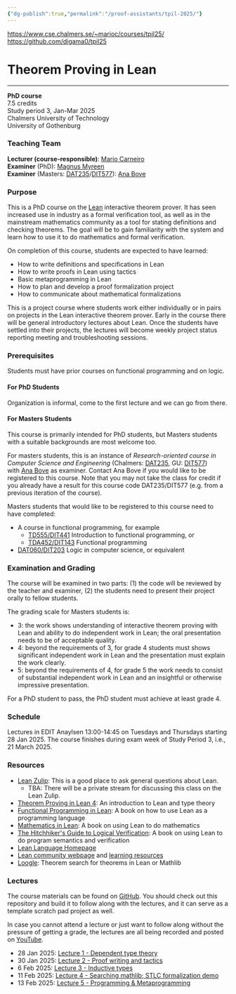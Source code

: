 ```yaml
---
{"dg-publish":true,"permalink":"/proof-assistants/tpil-2025/"}
---
```



https://www.cse.chalmers.se/~marioc/courses/tpil25/
https://github.com/digama0/tpil25
# Theorem Proving in Lean

---

**PhD course**  
7.5 credits  
Study period 3, Jan-Mar 2025  
Chalmers University of Technology  
University of Gothenburg  

### Teaching Team

**Lecturer (course-responsible)**: [Mario Carneiro](https://www.cse.chalmers.se/~marioc/)  
**Examiner** (PhD): [Magnus Myreen](https://www.cse.chalmers.se/~myreen/)  
**Examiner** (Masters: [DAT235](https://www.student.chalmers.se/sp/course?course_id=39064)/[DIT577](https://kursplaner.gu.se/pdf/kurs/en/DIT577)): [Ana Bove](https://www.chalmers.se/en/persons/bove/)

### Purpose

This is a PhD course on the [Lean](https://lean-lang.org/) interactive theorem prover. It has seen increased use in industry as a formal verification tool, as well as in the mainstream mathematics community as a tool for stating definitions and checking theorems. The goal will be to gain familiarity with the system and learn how to use it to do mathematics and formal verification.

On completion of this course, students are expected to have learned:

- How to write definitions and specifications in Lean
- How to write proofs in Lean using tactics
- Basic metaprogramming in Lean
- How to plan and develop a proof formalization project
- How to communicate about mathematical formalizations

This is a project course where students work either individually or in pairs on projects in the Lean interactive theorem prover. Early in the course there will be general introductory lectures about Lean. Once the students have settled into their projects, the lectures will become weekly project status reporting meeting and troubleshooting sessions.

### Prerequisites

Students must have prior courses on functional programming and on logic.

#### For PhD Students

Organization is informal, come to the first lecture and we can go from there.

#### For Masters Students

This course is primarily intended for PhD students, but Masters students with a suitable backgrounds are most welcome too.

For masters students, this is an instance of _Research-oriented course in Computer Science and Engineering_ (Chalmers: [DAT235](https://www.student.chalmers.se/sp/course?course_id=39064), GU: [DIT577](https://kursplaner.gu.se/pdf/kurs/en/DIT577)) with [Ana Bove](https://www.chalmers.se/en/persons/bove/) as examiner. Contact Ana Bove if you would like to be registered to this course. Note that you may not take the class for credit if you already have a result for this course code DAT235/DIT577 (e.g. from a previous iteration of the course).

Masters students that would like to be registered to this course need to have completed:

- A course in functional programming, for example
    - [TD555/DIT441](https://chalmers.instructure.com/courses/31081/assignments/syllabus) Introduction to functional programming, or
    - [TDA452/DIT143](https://chalmers.instructure.com/courses/31952/assignments/syllabus) Functional programming
- [DAT060/DIT203](https://chalmers.instructure.com/courses/30845/assignments/syllabus) Logic in computer science, or equivalent

### Examination and Grading

The course will be examined in two parts: (1) the code will be reviewed by the teacher and examiner, (2) the students need to present their project orally to fellow students.

The grading scale for Masters students is:

- 3: the work shows understanding of interactive theorem proving with Lean and ability to do independent work in Lean; the oral presentation needs to be of acceptable quality.
- 4: beyond the requirements of 3, for grade 4 students must shows significant independent work in Lean and the presentation must explain the work clearly.
- 5: beyond the requirements of 4, for grade 5 the work needs to consist of substantial independent work in Lean and an insightful or otherwise impressive presentation.

For a PhD student to pass, the PhD student must achieve at least grade 4.

### Schedule

Lectures in EDIT Anaylsen 13:00-14:45 on Tuesdays and Thursdays starting 28 Jan 2025. The course finishes during exam week of Study Period 3, i.e., 21 March 2025.

### Resources

- [Lean Zulip](https://leanprover.zulipchat.com/): This is a good place to ask general questions about Lean.
    - TBA: There will be a private stream for discussing this class on the Lean Zulip.
- [Theorem Proving in Lean 4](https://lean-lang.org/theorem_proving_in_lean4/): An introduction to Lean and type theory
- [Functional Programming in Lean](https://lean-lang.org/functional_programming_in_lean/): A book on how to use Lean as a programming language
- [Mathematics in Lean](https://leanprover-community.github.io/mathematics_in_lean/index.html): A book on using Lean to do mathematics
- [The Hitchhiker's Guide to Logical Verification](https://raw.githubusercontent.com/blanchette/logical_verification_2023/main/hitchhikers_guide.pdf): A book on using Lean to do program semantics and verification
- [Lean Language Homepage](https://lean-lang.org/)
- [Lean community webpage](https://leanprover-community.github.io/) and [learning resources](https://leanprover-community.github.io/learn.html)
- [Loogle](https://loogle.lean-lang.org/): Theorem search for theorems in Lean or Mathlib

### Lectures

The course materials can be found on [GitHub](https://github.com/digama0/tpil25). You should check out this repository and build it to follow along with the lectures, and it can serve as a template scratch pad project as well.

In case you cannot attend a lecture or just want to follow along without the pressure of getting a grade, the lectures are all being recorded and posted on [YouTube](https://www.youtube.com/playlist?list=PLge0vmmIdTCEyTyqPHrE7sF_-JY7jlXup).

- 28 Jan 2025: [Lecture 1 - Dependent type theory](https://youtu.be/k1oFfnMZFE4)
- 30 Jan 2025: [Lecture 2 - Proof writing and tactics](https://youtu.be/P7_Ch7UYegA)
- 6 Feb 2025: [Lecture 3 - Inductive types](https://youtu.be/HE9_jc12k28)
- 11 Feb 2025: [Lecture 4 - Searching mathlib; STLC formalization demo](https://youtu.be/xL7dFmvBxuI)
- 13 Feb 2025: [Lecture 5 - Programming & Metaprogramming](https://youtu.be/D18qPXWnUp4)